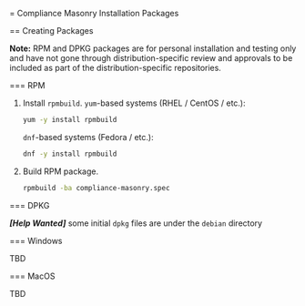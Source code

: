 = Compliance Masonry Installation Packages

== Creating Packages

**Note:** RPM and DPKG packages are for personal installation and testing only and have not gone through distribution-specific review and approvals
          to be included as part of the distribution-specific repositories.

=== RPM

1. Install `rpmbuild`.
    `yum`-based systems (RHEL / CentOS / etc.):

    ```sh
    yum -y install rpmbuild
    ```
    `dnf`-based systems (Fedora / etc.):
    ```sh
    dnf -y install rpmbuild
    ```

1. Build RPM package.

   ```sh
   rpmbuild -ba compliance-masonry.spec
   ```

=== DPKG

**_[Help Wanted]_** some initial `dpkg` files are under the `debian` directory

=== Windows

TBD

=== MacOS

TBD
